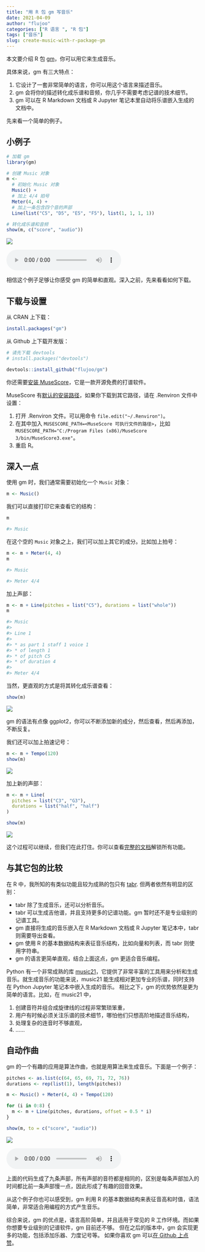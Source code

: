 ```yaml
---
title: "用 R 包 gm 写音乐"
date: 2021-04-09
author: "flujoo"
categories: ["R 语言 ", "R 包"]
tags: ["音乐"]
slug: create-music-with-r-package-gm
---
```



本文要介绍 R 包 [gm](https://github.com/flujoo/gm)，你可以用它来生成音乐。

具体来说，gm 有三大特点：

1. 它设计了一套非常简单的语言，你可以用这个语言来描述音乐。
2. gm 会将你的描述转化成乐谱和音频，你几乎不需要考虑记谱的技术细节。
3. gm 可以在 R Markdown 文档或 R Jupyter 笔记本里自动将乐谱嵌入生成的文档中。

先来看一个简单的例子。


## 小例子

```r
# 加载 gm
library(gm)

# 创建 Music 对象
m <- 
  # 初始化 Music 对象
  Music() +
  # 加上 4/4 拍号
  Meter(4, 4) +
  # 加上一条包含四个音的声部
  Line(list("C5", "D5", "E5", "F5"), list(1, 1, 1, 1))

# 转化成乐谱和音频
show(m, c("score", "audio"))
```

![](https://flujoo.github.io/gm/reference/figures/readme.png)

<audio controls>
  <source src="https://flujoo.github.io/gm/reference/figures/readme_audio.mp3" type="audio/mpeg">
</audio>


相信这个例子足够让你感受 gm 的简单和直观。深入之前，先来看看如何下载。


## 下载与设置

从 CRAN 上下载：

```r
install.packages("gm")
```

从 Github 上下载开发版：

```r
# 请先下载 devtools
# install.packages("devtools")

devtools::install_github("flujoo/gm")
```

你还需要[安装 MuseScore](https://musescore.org/)，它是一款开源免费的打谱软件。

MuseScore 有[默认的安装路径](https://musescore.org/en/handbook/3/revert-factory-settings)，如果你下载到其它路径，请在 .Renviron 文件中设置：

1. 打开 .Renviron 文件。可以用命令 `file.edit("~/.Renviron")`。
2. 在其中加入 `MUSESCORE_PATH=<MuseScore 可执行文件的路径>`，比如 `MUSESCORE_PATH="C:/Program Files (x86)/MuseScore 3/bin/MuseScore3.exe"`。
3. 重启 R。


## 深入一点

使用 gm 时，我们通常需要初始化一个 `Music` 对象：

```r
m <- Music()
```

我们可以直接打印它来查看它的结构：

```r
m

#> Music
```

在这个空的 `Music` 对象之上，我们可以加上其它的成分。比如加上拍号：

```r
m <- m + Meter(4, 4)
m

#> Music

#> Meter 4/4 
```

加上声部：

```r
m <- m + Line(pitches = list("C5"), durations = list("whole"))
m

#> Music
#> 
#> Line 1
#> 
#> * as part 1 staff 1 voice 1
#> * of length 1
#> * of pitch C5
#> * of duration 4
#> 
#> Meter 4/4
```

当然，更直观的方式是将其转化成乐谱查看：

```r
show(m)
```

![](https://raw.githubusercontent.com/flujoo/gm/master/man/figures/cn/1.png)

gm 的语法有点像 ggplot2，你可以不断添加新的成分，然后查看，然后再添加，不断反复。

我们还可以加上拍速记号：

```r
m <- m + Tempo(120)
show(m)
```

![](https://raw.githubusercontent.com/flujoo/gm/master/man/figures/cn/2_tempo.png)

加上新的声部：

```r
m <- m + Line(
  pitches = list("C3", "G3"),
  durations = list("half", "half")
)

show(m)
```

![](https://raw.githubusercontent.com/flujoo/gm/master/man/figures/cn/3_lines.png)

这个过程可以继续，但我们在此打住。你可以查看[完整的文档](https://flujoo.github.io/gm/articles/gm.html)解锁所有功能。


## 与其它包的比较

在 R 中，我所知的有类似功能且较为成熟的包只有 [tabr](https://github.com/leonawicz/tabr). 但两者依然有明显的区别：

- tabr 除了生成音乐，还可以分析音乐。
- tabr 可以生成吉他谱，并且支持更多的记谱功能。gm 暂时还不是专业级别的记谱工具。
- gm 直接将生成的音乐嵌入在 R Markdown 文档或 R Jupyter 笔记本中，tabr 则需要导出查看。
- gm 使用 R 的基本数据结构来表征音乐结构，比如向量和列表，而 tabr 则使用字符串。
- gm 的语言更简单直观，结合上面这点，gm 更适合音乐编程。

Python 有一个非常成熟的库 [music21](http://web.mit.edu/music21/)，它提供了非常丰富的工具用来分析和生成音乐。就生成音乐的功能来说，music21 能生成相对更加专业的乐谱，同时支持在 Python Jupyter 笔记本中嵌入生成的音乐。 相比之下，gm 的优势依然是更为简单的语言。比如，在 music21 中，

1. 创建音符并组合成旋律线的过程非常繁琐笨重，
2. 用户有时候必须关注乐谱的技术细节，哪怕他们只想高阶地描述音乐结构，
3. 处理复杂的连音时不够直观，
4. ......


## 自动作曲

gm 的一个有趣的应用是算法作曲，也就是用算法来生成音乐。下面是一个例子：

```r
pitches <- as.list(c(64, 65, 69, 71, 72, 76))
durations <- rep(list(1), length(pitches))

m <- Music() + Meter(4, 4) + Tempo(120)

for (i in 0:8) {
  m <- m + Line(pitches, durations, offset = 0.5 * i)
}

show(m, to = c("score", "audio"))
```

![](https://raw.githubusercontent.com/flujoo/gm/master/man/figures/cn/4_ac.png)

<audio controls>
  <source src="https://raw.githubusercontent.com/flujoo/gm/master/man/figures/cn/4_ac.mp3" type="audio/mpeg">
</audio>

上面的代码生成了九条声部，所有声部的音符都是相同的，区别是每条声部加入的时间都比前一条声部慢一点，因此形成了有趣的回音效果。

从这个例子你也可以感受到，gm 利用 R 的基本数据结构来表征音高和时值，语法简单，非常适合用编程的方式产生音乐。

综合来说，gm 的优点是，语言高阶简单，并且适用于常见的 R 工作环境。而如果你想要专业级别的记谱软件，gm 目前还不够。
但在之后的版本中，gm 会实现更多的功能，包括添加乐器、力度记号等。
如果你喜欢 gm 可以[在 Github 上点赞](https://github.com/flujoo/gm)。
